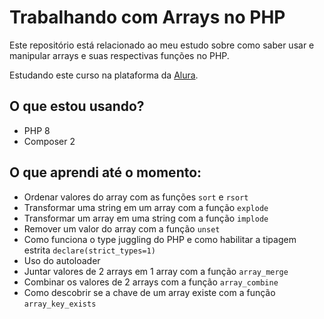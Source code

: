 # Trabalhando com Arrays no PHP

Este repositório está relacionado ao meu estudo sobre como saber usar e manipular arrays e suas respectivas funções no PHP.

Estudando este curso na plataforma da [Alura](https://cursos.alura.com.br/).

## O que estou usando?

* PHP 8
* Composer 2

## O que aprendi até o momento:

- Ordenar valores do array com as funções `sort` e `rsort`
- Transformar uma string em um array com a função `explode`
- Transformar um array em uma string com a função `implode`
- Remover um valor do array com a função `unset`
- Como funciona o type juggling do PHP e como habilitar a tipagem estrita `declare(strict_types=1)`
- Uso do autoloader
- Juntar valores de 2 arrays em 1 array com a função `array_merge`
- Combinar os valores de 2 arrays com a função `array_combine`
- Como descobrir se a chave de um array existe com a função `array_key_exists`
